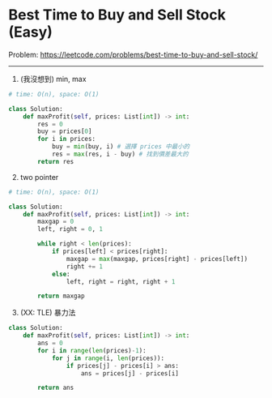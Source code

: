 Best Time to Buy and Sell Stock (Easy)
===

Problem: https://leetcode.com/problems/best-time-to-buy-and-sell-stock/

---

1. (我沒想到) min, max
```python
# time: O(n), space: O(1)

class Solution:
    def maxProfit(self, prices: List[int]) -> int:
        res = 0
        buy = prices[0]
        for i in prices:
            buy = min(buy, i) # 選擇 prices 中最小的
            res = max(res, i - buy) # 找到價差最大的
        return res
```

2. two pointer
```python
# time: O(n), space: O(1)

class Solution:
    def maxProfit(self, prices: List[int]) -> int:
        maxgap = 0
        left, right = 0, 1

        while right < len(prices):
            if prices[left] < prices[right]:
                maxgap = max(maxgap, prices[right] - prices[left])
                right += 1
            else:
                left, right = right, right + 1

        return maxgap
```        

3. (XX: TLE) 暴力法 
```python
class Solution:
    def maxProfit(self, prices: List[int]) -> int:
        ans = 0
        for i in range(len(prices)-1):
            for j in range(i, len(prices)):
                if prices[j] - prices[i] > ans:
                    ans = prices[j] - prices[i]

        return ans
```
